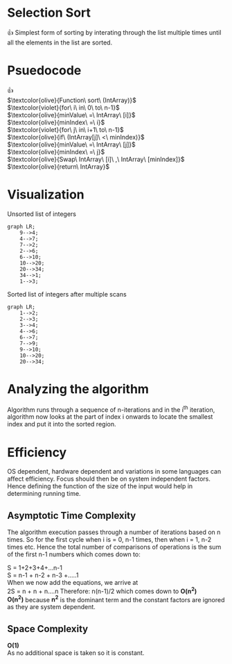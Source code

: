 # Selection Sort
:+1: Simplest form of sorting by interating through the list multiple times until all the elements in the list are sorted.

# Psuedocode

:+1: <br />
 $\textcolor{olive}{Function\ sort\ (IntArray)}$ <br />
 $\textcolor{violet}{for\ i\ in\ 0\ to\ n-1}$ <br />
 $\textcolor{olive}{minValue\ =\ IntArray\ [i]}$ <br />
 $\textcolor{olive}{minIndex\ =\ i}$ <br />
 $\textcolor{violet}{for\ j\ in\ i+1\ to\ n-1}$ <br />
 $\textcolor{olive}{if\ (IntArray[j]\ <\ minIndex)}$ <br />
 $\textcolor{olive}{minValue\ =\ IntArray\ [j]}$ <br />
 $\textcolor{olive}{minIndex\ =\ j}$ <br />
 $\textcolor{olive}{Swap\ IntArray\ [i]\ ,\ IntArray\ [minIndex]}$ <br />
 $\textcolor{olive}{return\ IntArray}$ <br />
 
 # Visualization
 
 
Unsorted list of integers

```mermaid
graph LR;
    9-->4;
    4-->7;
    7-->2;
    2-->6;
    6-->10;
    10-->20;
    20-->34;
    34-->1;
    1-->3;
```

Sorted list of integers after multiple scans

```mermaid
graph LR;
    1-->2;
    2-->3;
    3-->4;
    4-->6;
    6-->7;
    7-->9;
    9-->10;
    10-->20;
    20-->34;
```


# Analyzing the algorithm
Algorithm runs through a sequence of n-iterations and in the i<sup>th</sup> iteration, algorithm now looks at the part of index i onwards to locate the smallest index and put it into the sorted region.
# Efficiency
OS dependent, hardware dependent and variations in some languages can affect efficiency. Focus should  then be on system independent factors. Hence defining the function of the size of the input would help in determining running time.
## Asymptotic Time Complexity
The algorithm execution passes through a number of iterations based on n times. So for the first cycle when i is = 0, n-1 times, then when i = 1, n-2 times etc. Hence the total number of comparisons of operations is the sum of the first n-1 numbers which comes down to:

S = 1+2+3+4+...n-1<br />
S = n-1 + n-2 + n-3 +.....1<br />
When we now add the equations, we arrive at<br />
2S = n + n + n....n
Therefore: n(n-1)/2 which comes down to **O(n<sup>2</sup>)** <br />
**O(n<sup>2</sup>)** because **n<sup>2</sup>**  is the dominant term and the constant factors are ignored as they are system dependent.



## Space Complexity
**O(1)** <br />
As no additional space is taken so it is constant.

